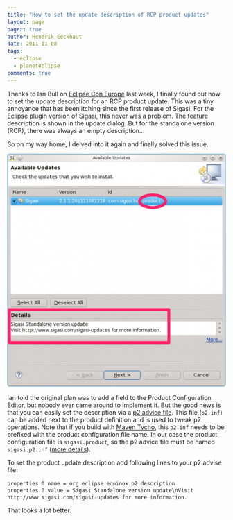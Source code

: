 ```yaml
---
title: "How to set the update description of RCP product updates"
layout: page 
pager: true
author: Hendrik Eeckhaut
date: 2011-11-08
tags: 
  - eclipse
  - planeteclipse
comments: true
---
```


Thanks to Ian Bull on [Eclipse Con Europe](http://www.eclipsecon.org) last week, I finally found out how to set the update description for an RCP product update. This was a tiny annoyance that has been itching since the first release of Sigasi. For the Eclipse plugin version of Sigasi, this never was a problem. The feature description is shown in the update dialog. But for the standalone version (RCP), there was always an empty description...

So on my way home, I delved into it again and finally solved this issue.

![Product description in update dialog](images/update_dialog.png)

Ian told the original plan was to add a field to the Product Configuration Editor, but nobody ever came around to implement it. But the good news is that you can easily set the description via a  [p2 advice file](http://wiki.eclipse.org/Equinox/p2/Customizing_Metadata). This file (`p2.inf`) can be added next to the product definition and is used to tweak p2 operations. Note that if you build with [Maven Tycho](http://www.eclipse.org/tycho), this `p2.inf` needs to be prefixed with the product configuration file name. In our case the product configuration file is `sigasi.product`, so the p2 advice file must be named `sigasi.p2.inf` ([more details](http://wiki.eclipse.org/Tycho/Packaging_Types#eclipse-repository)).

To set the product update description add following lines to your p2 advise file:

```properties
properties.0.name = org.eclipse.equinox.p2.description
properties.0.value = Sigasi Standalone version update\nVisit http://www.sigasi.com/sigasi-updates for more information.
```

That looks a lot better.
